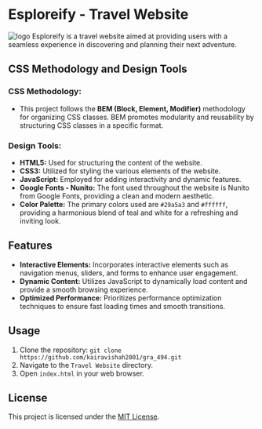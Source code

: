 # Esploreify - Travel Website
![logo](/images/logo.png)
Esploreify is a travel website aimed at providing users with a seamless experience in discovering and planning their next adventure.

## CSS Methodology and Design Tools

### CSS Methodology:
- This project follows the **BEM (Block, Element, Modifier)** methodology for organizing CSS classes. BEM promotes modularity and reusability by structuring CSS classes in a specific format.
  
### Design Tools:
- **HTML5:** Used for structuring the content of the website.
- **CSS3:** Utilized for styling the various elements of the website.
- **JavaScript:** Employed for adding interactivity and dynamic features.
- **Google Fonts - Nunito:** The font used throughout the website is Nunito from Google Fonts, providing a clean and modern aesthetic.
- **Color Palette:** The primary colors used are `#29a5a3` and `#ffffff`, providing a harmonious blend of teal and white for a refreshing and inviting look.

## Features
- **Interactive Elements:** Incorporates interactive elements such as navigation menus, sliders, and forms to enhance user engagement.
- **Dynamic Content:** Utilizes JavaScript to dynamically load content and provide a smooth browsing experience.
- **Optimized Performance:** Prioritizes performance optimization techniques to ensure fast loading times and smooth transitions.

## Usage
1. Clone the repository: `git clone https://github.com/kairavishah2001/gra_494.git`
2. Navigate to the `Travel Website` directory.
3. Open `index.html` in your web browser.

## License
This project is licensed under the [MIT License](LICENSE).
